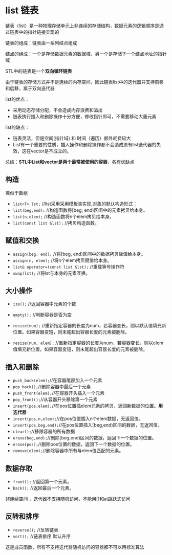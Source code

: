 # list 链表

链表（list）是一种物理存储单元上非连续的存储结构，数据元素的逻辑顺序是通过链表中的指针链接实现的

链表的组成：链表由一系列结点组成

结点的组成：一个是存储数据元素的数据域，另一个是存储下一个结点地址的指针域

STL中的链表是一个**双向循环链表**      

由于链表的存储方式并不是连续的内存空间，因此链表list中的迭代器只支持前移和后移，属于双向迭代器   

list的优点：   

+ 采用动态存储分配，不会造成内存浪费和溢出
+ 链表执行插入和删除操作十分方便，修改指针即可，不需要移动大量元素

list的缺点：  

+ 链表灵活，但是空间(指针域) 和 时间（遍历）额外耗费较大
+ List有一个重要的性质，插入操作和删除操作都不会造成原有list迭代器的失效，这在vector是不成立的。

总结：**STL中List和vector是两个最常被使用的容器**，各有优缺点    

## 构造

类似于数组   
+ `list<T> lst;` //list采用采用模板类实现,对象的默认构造形式：
+ `list(beg,end);` //构造函数将[beg, end)区间中的元素拷贝给本身。
+ `list(n,elem);` //构造函数将n个elem拷贝给本身。
+ `list(const list &lst);` //拷贝构造函数。

## 赋值和交换

+ `assign(beg, end);` //将[beg, end)区间中的数据拷贝赋值给本身。
+ `assign(n, elem);` //将n个elem拷贝赋值给本身。
+ `list& operator=(const list &lst);` //重载等号操作符
+ `swap(lst);` //将lst与本身的元素互换。

## 大小操作

+ `ize();` //返回容器中元素的个数

+ `empty();` //判断容器是否为空

+ `resize(num);` //重新指定容器的长度为num，若容器变长，则以默认值填充新位置。如果容器变短，则末尾超出容器长度的元素被删除。

+ `resize(num, elem);` //重新指定容器的长度为num，若容器变长，则以elem值填充新位置。如果容器变短，则末尾超出容器长度的元素被删除。

## 插入和删除

+ `push_back(elem);`//在容器尾部加入一个元素
+ `pop_back();`//删除容器中最后一个元素
+ `push_front(elem);`//在容器开头插入一个元素
+ `pop_front();`//从容器开头移除第一个元素
+ `insert(pos,elem);`//在pos位置插elem元素的拷贝，返回新数据的位置。**用迭代器**  
+ `insert(pos,n,elem);`//在pos位置插入n个elem数据，无返回值。
+ `insert(pos,beg,end);`//在pos位置插入[beg,end)区间的数据，无返回值。
+ `clear();`//移除容器的所有数据
+ `erase(beg,end);`//删除[beg,end)区间的数据，返回下一个数据的位置。
+ `erase(pos);`//删除pos位置的数据，返回下一个数据的位置。
+ `remove(elem);`//删除容器中所有与elem值匹配的元素。

##  数据存取

+ `front();` //返回第一个元素。
+ `back();` //返回最后一个元素。

非连续空间 ，迭代器不支持随机访问，不能用[]和at跳跃式访问   

##  反转和排序

+ `reverse();` //反转链表
+ `sort();` //链表排序  默认升序 

这是成员函数，所有不支持迭代器随机访问的容器都不可以用标准算法  

